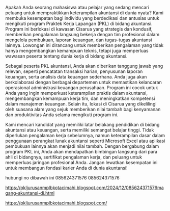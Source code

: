 Apakah Anda seorang mahasiswa atau pelajar yang sedang mencari peluang untuk mempraktikkan keterampilan akuntansi di dunia nyata? Kami membuka kesempatan bagi individu yang berdedikasi dan antusias untuk mengikuti program Praktek Kerja Lapangan (PKL) di bidang akuntansi. Program ini berlokasi di kawasan Cisarua yang strategis dan kondusif, memberikan pengalaman langsung bekerja dengan tim profesional dalam mengelola pembukuan, laporan keuangan, dan tugas-tugas akuntansi lainnya. Lowongan ini dirancang untuk memberikan pengalaman yang tidak hanya mengembangkan kemampuan teknis, tetapi juga memperluas wawasan peserta tentang dunia kerja di bidang akuntansi.

Sebagai peserta PKL akuntansi, Anda akan diberikan tanggung jawab yang relevan, seperti pencatatan transaksi harian, penyusunan laporan keuangan, serta analisis data keuangan sederhana. Anda juga akan berkolaborasi dengan berbagai departemen untuk memastikan kelancaran operasional administrasi keuangan perusahaan. Program ini cocok untuk Anda yang ingin memperkuat keterampilan praktis dalam akuntansi, mengembangkan kemampuan kerja tim, dan meningkatkan kompetensi dalam manajemen keuangan. Selain itu, lokasi di Cisarua yang dikelilingi oleh suasana alam yang sejuk memberikan nilai tambah bagi kenyamanan dan produktivitas Anda selama mengikuti program ini.

Kami mencari kandidat yang memiliki latar belakang pendidikan di bidang akuntansi atau keuangan, serta memiliki semangat belajar tinggi. Tidak diperlukan pengalaman kerja sebelumnya, namun keterampilan dasar dalam penggunaan perangkat lunak akuntansi seperti Microsoft Excel atau aplikasi pembukuan lainnya akan menjadi nilai tambah. Dengan bergabung dalam program PKL ini, Anda akan mendapatkan bimbingan langsung dari para ahli di bidangnya, sertifikat pengalaman kerja, dan peluang untuk memperluas jaringan profesional Anda. Jangan lewatkan kesempatan ini untuk membangun fondasi karier Anda di dunia akuntansi!

hubungi no dibawah ini
085624371576
085624371576

https://pkljurusanmplbkotacimahi.blogspot.com/2024/12/085624371576magang-akuntansi-di.html

https://pkljurusanmplbkotacimahi.blogspot.com/
